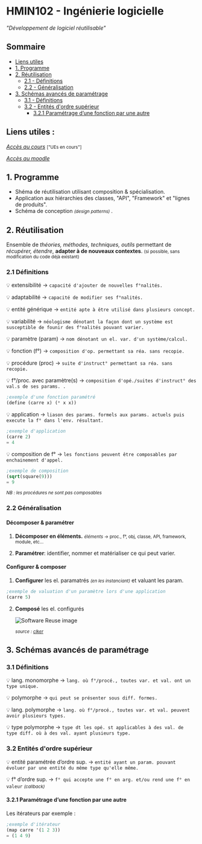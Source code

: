 # HMIN102 - Ingénierie logicielle
*"Développement de logiciel réutilisable"*

## Sommaire
* [Liens utiles](#liens-utiles)
* [1. Programme](#1-programme)
* [2. Réutilisation](#2-réutilisation)
    * [2.1 - Définitions](#21-définitions)
    * [2.2 - Généralisation](#22-généralisation)
* [3. Schémas avancés de paramétrage](#3-schémas-avancés-de-paramétrage)
    * [3.1 - Définitions](#31-définitions)
    * [3.2 - Entités d'ordre supérieur](#32-entités-dordre-supérieur)
        * [3.2.1 Paramétrage d’une fonction par une autre](#321-paramétrage-dune-fonction-par-une-autre)

## Liens utiles :
[*Accès au cours*](http://www.lirmm.fr/~dony/ "Accèder au cours") <small> ["UEs en cours"] </small>

[*Accès au moodle*](https://moodle.umontpellier.fr/course/view.php?id=5908 "Accèder au moodle")

## 1. Programme
* Shéma de réutilisation utilisant composition & spécialisation.
* Application aux hiérarchies des classes, "API", "Framework" et "lignes de produits".
* Schéma de conception <small> *(design patterns)* </small>.

## 2. Réutilisation
Ensemble de *théories, méthodes, techniques, outils* permettant de *récupérer, étendre*, **adapter à de nouveaux contextes**. <small> (si possible, sans modification du code déjà existant) </small>

### 2.1 Définitions

:bulb: extensibilité &rarr; `capacité d'ajouter de nouvelles f°nalités.`

:bulb: adaptabilité &rarr; `capacité de modifier ses f°nalités.`

:bulb: entité générique &rarr; `entité apte à être utilisé dans plusieurs concept.`

:bulb: variabilité &rarr; `néologisme dénotant la façon dont un système est susceptible de founir des f°nalités pouvant varier.`

:bulb: paramètre (param) &rarr; `nom dénotant un el. var. d'un système/calcul.`

:bulb: fonction (f°) &rarr; `composition d'op. permettant sa réa. sans recopie.`

:bulb: procédure (proc) &rarr; `suite d'instruct° permettant sa réa. sans recopie.`

:bulb: f°/proc. avec paramètre(s) &rarr; `composition d'opé./suites d'instruct° des val.s de ses params. .`
```scheme
;exemple d'une fonction paramétré
(define (carre x) (* x x))
```

:bulb: application &rarr; `liason des params. formels aux params. actuels puis execute la f° dans l'env. résultant.`
```scheme
;exemple d'application
(carre 2)
= 4
```

:bulb: composition de f° &rarr; `les fonctions peuvent être composables par enchainement d'appel.`
```scheme
;exemple de composition
(sqrt(square(9)))
= 9
```
*<small>NB : les procédures ne sont pas composables</small>*

### 2.2 Généralisation
#### Décomposer & paramétrer
1. **Décomposer en éléments.**
<small><em>éléments</em> &rarr; proc., f°, obj, classe, API, framework, module, etc...</small>

2. **Paramétrer**: identifier, nommer et matérialiser ce qui peut varier.

#### Configurer & composer
1. **Configurer** les el. paramatrés <small>*(en les instanciant)*</small> et valuant les param.
```scheme
;exemple de valuation d'un paramètre lors d'une application
(carre 5)
```

2. **Composé** les el. configurés

    ![Software Reuse image](https://www.clker.com/cliparts/b/f/d/c/11954226151896466519anywhere_info_Software_Reuse.svg.med.png)
    
    <small>*source : [clker](https://www.clker.com/)*</small>

## 3. Schémas avancés de paramétrage
### 3.1 Définitions

:bulb: lang. monomorphe &rarr; `lang. où f°/procé., toutes var. et val. ont un type unique.`

:bulb: polymorphe &rarr; `qui peut se présenter sous diff. formes.`

:bulb: lang. polymorphe &rarr; `lang. où f°/procé., toutes var. et val. peuvent avoir plusieurs types.`

:bulb: type polymorphe &rarr; `type dt les opé. st applicables à des val. de type diff. où à des val. ayant plusieurs type.`

### 3.2 Entités d'ordre supérieur

:bulb: entité paramétrée d’ordre sup. &rarr; `entité ayant un param. pouvant évoluer par une entité du même type qu'elle même.`

:bulb: f° d’ordre sup. &rarr; `f° qui accepte une f° en arg. et/ou rend une f° en valeur` <small> *(callback)* </small>

#### 3.2.1  Paramétrage d’une fonction par une autre
Les itérateurs par exemple :
```scheme
;exemple d'itérateur
(map carre '(1 2 3))
= (1 4 9)
```
